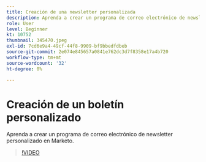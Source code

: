 ```yaml
---
title: Creación de una newsletter personalizada
description: Aprenda a crear un programa de correo electrónico de newsletter personalizado en Marketo.
role: User
level: Beginner
kt: 10752
thumbnail: 345470.jpeg
exl-id: 7cd6e9a4-49cf-44f8-9909-bf9bbedfdbeb
source-git-commit: 2e074e845657a0841e762dc3d7f8358e17a4b720
workflow-type: tm+mt
source-wordcount: '32'
ht-degree: 0%

---
```


# Creación de un boletín personalizado

Aprenda a crear un programa de correo electrónico de newsletter personalizado en Marketo.

>[!VIDEO](https://video.tv.adobe.com/v/345470/?quality=12&learn=on)

